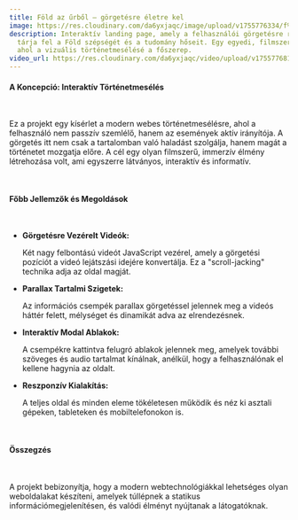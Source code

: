 ```yaml
---
title: Föld az űrből – görgetésre életre kel
image: https://res.cloudinary.com/da6yxjaqc/image/upload/v1755776334/f%C3%B6ld_qfg42t.webp
description: Interaktív landing page, amely a felhasználói görgetésre reagálva
  tárja fel a Föld szépségét és a tudomány hőseit. Egy egyedi, filmszerű élmény,
  ahol a vizuális történetmesélésé a főszerep.
video_url: https://res.cloudinary.com/da6yxjaqc/video/upload/v1755776811/A_F%C3%B6ld_c295dd.mp4
---
```

<h4>A Koncepció: Interaktív Történetmesélés</h4><br>
<p>Ez a projekt egy kísérlet a modern webes történetmesélésre, ahol a felhasználó nem passzív szemlélő, hanem az események aktív irányítója. A görgetés itt nem csak a tartalomban való haladást szolgálja, hanem magát a történetet mozgatja előre. A cél egy olyan filmszerű, immerzív élmény létrehozása volt, ami egyszerre látványos, interaktív és informatív.</p><br>

<h4>Főbb Jellemzők és Megoldások</h4><br>
<ul>
    <li>
        <i class="fa-solid fa-film"></i>
        <div>
            <strong>Görgetésre Vezérelt Videók:</strong>
            <p>Két nagy felbontású videót JavaScript vezérel, amely a görgetési pozíciót a videó lejátszási idejére konvertálja. Ez a "scroll-jacking" technika adja az oldal magját.</p>
        </div>
    </li>
    <li>
        <i class="fa-solid fa-layer-group"></i>
        <div>
            <strong>Parallax Tartalmi Szigetek:</strong>
            <p>Az információs csempék parallax görgetéssel jelennek meg a videós háttér felett, mélységet és dinamikát adva az elrendezésnek.</p>
        </div>
    </li>
    <li>
        <i class="fa-solid fa-window-restore"></i>
        <div>
            <strong>Interaktív Modal Ablakok:</strong>
            <p>A csempékre kattintva felugró ablakok jelennek meg, amelyek további szöveges és audio tartalmat kínálnak, anélkül, hogy a felhasználónak el kellene hagynia az oldalt.</p>
        </div>
    </li>
     <li>
        <i class="fa-solid fa-mobile-screen-button"></i>
        <div>
            <strong>Reszponzív Kialakítás:</strong>
            <p>A teljes oldal és minden eleme tökéletesen működik és néz ki asztali gépeken, tableteken és mobiltelefonokon is.</p>
        </div>
    </li>
</ul>

<br><h4>Összegzés</h4><br>
<p>A projekt bebizonyítja, hogy a modern webtechnológiákkal lehetséges olyan weboldalakat készíteni, amelyek túllépnek a statikus információmegjelenítésen, és valódi élményt nyújtanak a látogatóknak.</p>
